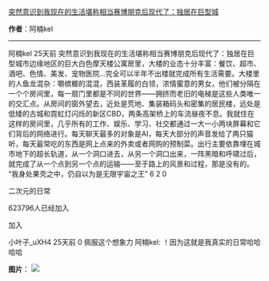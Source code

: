 

[突然意识到我现在的生活堪称相当赛博朋克后现代了：独居在巨型城](https://m.okjike.com/originalPosts/67d980bedc6b6d4853dcf0fd?s=ewoidSI6ICI1N2Y0ZGFjYWI2YzFlNTEzMDBiMDQyNmQiCn0=)

**作者**：阿楠kel

---

阿楠kel
25天前
突然意识到我现在的生活堪称相当赛博朋克后现代了：独居在巨型城市边缘地区的巨大白色摩天楼公寓房里，大楼的业态十分丰富：餐饮、超市、酒吧、色情、美发、宠物医院...完全可以半年不出楼就完成所有生活需要。大楼里的人鱼龙混杂：嚼槟榔的混混，西装革履的白领，浓情蜜意的男女，他们被分隔在一个个房间里，每一扇门里都是不同的世界——拥挤而老旧的电梯是这些人类唯一的交汇点。
​
​从房间的窗外望去，近处是荒地、集装箱码头和密集的居民楼，远处是低矮的古城和霓虹灯闪烁的新区CBD，两条高架桥上的车流昼夜不息。我就住在这样的房间里，几乎所有的工作、娱乐、学习、社交都通过一大一小两块屏幕和它们背后的网络进行。每天聊天最多的对象是AI，每天大部分的声音发给了两只猫听，每天最常吃的东西是网上点来的外卖或者网购的预制菜。
​
出行主要依靠埋在城市地下的超长轨道，从一个洞口进去，从另一个洞口出来，一阵黑暗和呼啸过后，就完成了从一个点到另一个点的运输——至于路上的风景和过程，那是没有的。
​
​“我身处果壳之中，仍自以为是无限宇宙之王”
6
2
0

二次元的日常

623796人已经加入

加入

小叶子_uXH4
25天前
0
佩服这个想象力
阿楠kel: ！因为这就是我真实的日常哈哈哈哈

**图片**：
![](https://cdnv2.ruguoapp.com/FkkUUGeAJaNEiDgqBsFI5gyfmvAJ.png?imageMogr2/auto-orient/heic-exif/1/format/jpeg/thumbnail/120x120%3E)